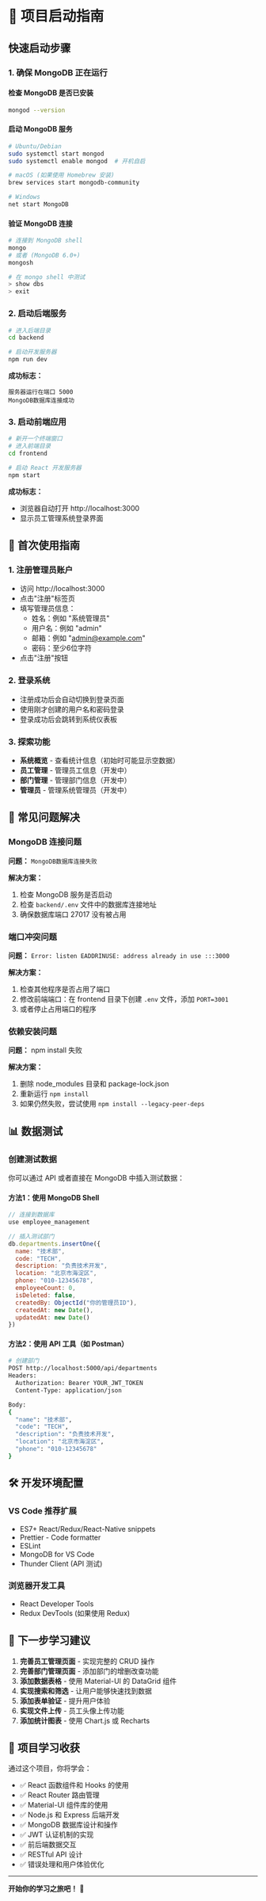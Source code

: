 # 🚀 项目启动指南

## 快速启动步骤

### 1. 确保 MongoDB 正在运行

#### 检查 MongoDB 是否已安装
```bash
mongod --version
```

#### 启动 MongoDB 服务
```bash
# Ubuntu/Debian
sudo systemctl start mongod
sudo systemctl enable mongod  # 开机自启

# macOS (如果使用 Homebrew 安装)
brew services start mongodb-community

# Windows
net start MongoDB
```

#### 验证 MongoDB 连接
```bash
# 连接到 MongoDB shell
mongo
# 或者 (MongoDB 6.0+)
mongosh

# 在 mongo shell 中测试
> show dbs
> exit
```

### 2. 启动后端服务

```bash
# 进入后端目录
cd backend

# 启动开发服务器
npm run dev
```

**成功标志：**
```
服务器运行在端口 5000
MongoDB数据库连接成功
```

### 3. 启动前端应用

```bash
# 新开一个终端窗口
# 进入前端目录
cd frontend

# 启动 React 开发服务器
npm start
```

**成功标志：**
- 浏览器自动打开 http://localhost:3000
- 显示员工管理系统登录界面

## 🎯 首次使用指南

### 1. 注册管理员账户
- 访问 http://localhost:3000
- 点击"注册"标签页
- 填写管理员信息：
  - 姓名：例如 "系统管理员"
  - 用户名：例如 "admin"
  - 邮箱：例如 "admin@example.com"
  - 密码：至少6位字符
- 点击"注册"按钮

### 2. 登录系统
- 注册成功后会自动切换到登录页面
- 使用刚才创建的用户名和密码登录
- 登录成功后会跳转到系统仪表板

### 3. 探索功能
- **系统概览** - 查看统计信息（初始时可能显示空数据）
- **员工管理** - 管理员工信息（开发中）
- **部门管理** - 管理部门信息（开发中）
- **管理员** - 管理系统管理员（开发中）

## 🔧 常见问题解决

### MongoDB 连接问题

**问题：** `MongoDB数据库连接失败`

**解决方案：**
1. 检查 MongoDB 服务是否启动
2. 检查 `backend/.env` 文件中的数据库连接地址
3. 确保数据库端口 27017 没有被占用

### 端口冲突问题

**问题：** `Error: listen EADDRINUSE: address already in use :::3000`

**解决方案：**
1. 检查其他程序是否占用了端口
2. 修改前端端口：在 frontend 目录下创建 `.env` 文件，添加 `PORT=3001`
3. 或者停止占用端口的程序

### 依赖安装问题

**问题：** npm install 失败

**解决方案：**
1. 删除 node_modules 目录和 package-lock.json
2. 重新运行 `npm install`
3. 如果仍然失败，尝试使用 `npm install --legacy-peer-deps`

## 📊 数据测试

### 创建测试数据

你可以通过 API 或者直接在 MongoDB 中插入测试数据：

#### 方法1：使用 MongoDB Shell
```javascript
// 连接到数据库
use employee_management

// 插入测试部门
db.departments.insertOne({
  name: "技术部",
  code: "TECH",
  description: "负责技术开发",
  location: "北京市海淀区",
  phone: "010-12345678",
  employeeCount: 0,
  isDeleted: false,
  createdBy: ObjectId("你的管理员ID"),
  createdAt: new Date(),
  updatedAt: new Date()
})
```

#### 方法2：使用 API 工具（如 Postman）
```bash
# 创建部门
POST http://localhost:5000/api/departments
Headers:
  Authorization: Bearer YOUR_JWT_TOKEN
  Content-Type: application/json

Body:
{
  "name": "技术部",
  "code": "TECH",
  "description": "负责技术开发",
  "location": "北京市海淀区",
  "phone": "010-12345678"
}
```

## 🛠️ 开发环境配置

### VS Code 推荐扩展
- ES7+ React/Redux/React-Native snippets
- Prettier - Code formatter
- ESLint
- MongoDB for VS Code
- Thunder Client (API 测试)

### 浏览器开发工具
- React Developer Tools
- Redux DevTools (如果使用 Redux)

## 📝 下一步学习建议

1. **完善员工管理页面** - 实现完整的 CRUD 操作
2. **完善部门管理页面** - 添加部门的增删改查功能
3. **添加数据表格** - 使用 Material-UI 的 DataGrid 组件
4. **实现搜索和筛选** - 让用户能够快速找到数据
5. **添加表单验证** - 提升用户体验
6. **实现文件上传** - 员工头像上传功能
7. **添加统计图表** - 使用 Chart.js 或 Recharts

## 🎉 项目学习收获

通过这个项目，你将学会：

- ✅ React 函数组件和 Hooks 的使用
- ✅ React Router 路由管理
- ✅ Material-UI 组件库的使用
- ✅ Node.js 和 Express 后端开发
- ✅ MongoDB 数据库设计和操作
- ✅ JWT 认证机制的实现
- ✅ 前后端数据交互
- ✅ RESTful API 设计
- ✅ 错误处理和用户体验优化

---

**开始你的学习之旅吧！** 🎯